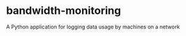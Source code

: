 bandwidth-monitoring
====================

A Python application for logging data usage by machines on a network
